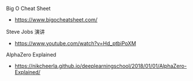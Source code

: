Big O Cheat Sheet

- https://www.bigocheatsheet.com/

Steve Jobs 演讲

- https://www.youtube.com/watch?v=Hd_ptbiPoXM

AlphaZero Explained

- https://nikcheerla.github.io/deeplearningschool/2018/01/01/AlphaZero-Explained/
